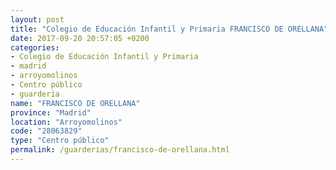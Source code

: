 ```yaml
---
layout: post
title: "Colegio de Educación Infantil y Primaria FRANCISCO DE ORELLANA"
date: 2017-09-20 20:57:05 +0200
categories:
- Colegio de Educación Infantil y Primaria
- madrid
- arroyomolinos
- Centro público
- guarderia
name: "FRANCISCO DE ORELLANA"
province: "Madrid"
location: "Arroyomolinos"
code: "28063829"
type: "Centro público"
permalink: /guarderias/francisco-de-orellana.html
---
```

